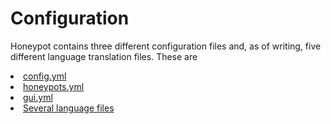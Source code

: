# Configuration

Honeypot contains three different configuration files and, as of writing, five different language translation files.
These are

<list>
<li>
<a href="Plugin-Config.topic">config.yml</a>
</li>
<li>
<a href="Custom-Honeypot-Config.md">honeypots.yml</a>
</li>
<li>
<a href="GUI-Config.topic">gui.yml</a>
</li>
<li>
<a href="Language-Files.topic">Several language files</a>
</li>
</list>